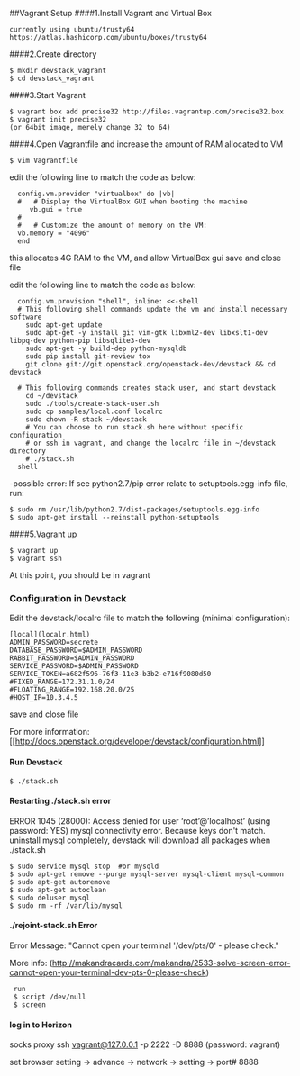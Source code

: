 ##Vagrant Setup
####1.Install Vagrant and Virtual Box

    currently using ubuntu/trusty64
    https://atlas.hashicorp.com/ubuntu/boxes/trusty64

####2.Create directory 

    $ mkdir devstack_vagrant
    $ cd devstack_vagrant

####3.Start Vagrant

    $ vagrant box add precise32 http://files.vagrantup.com/precise32.box
    $ vagrant init precise32
    (or 64bit image, merely change 32 to 64)

####4.Open Vagrantfile and increase the amount of RAM allocated to VM

    $ vim Vagrantfile
    
  edit the following line to match the code as below:

      config.vm.provider "virtualbox" do |vb|
      #   # Display the VirtualBox GUI when booting the machine
         vb.gui = true
      #
      #   # Customize the amount of memory on the VM:
      vb.memory = "4096"
      end
  
  this allocates 4G RAM to the VM, and allow VirtualBox gui
  save and close file

  edit the following line to match the code as below:

      config.vm.provision "shell", inline: <<-shell
      # This following shell commands update the vm and install necessary software  
        sudo apt-get update 
        sudo apt-get -y install git vim-gtk libxml2-dev libxslt1-dev libpq-dev python-pip libsqlite3-dev 
        sudo apt-get -y build-dep python-mysqldb 
        sudo pip install git-review tox
        git clone git://git.openstack.org/openstack-dev/devstack && cd devstack
 
      # This following commands creates stack user, and start devstack 
        cd ~/devstack
        sudo ./tools/create-stack-user.sh
        sudo cp samples/local.conf localrc 
        sudo chown -R stack ~/devstack
        # You can choose to run stack.sh here without specific configuration
        # or ssh in vagrant, and change the localrc file in ~/devstack directory
        # ./stack.sh        
      shell

 -possible error: If see python2.7/pip error relate to setuptools.egg-info file, run:

    $ sudo rm /usr/lib/python2.7/dist-packages/setuptools.egg-info
    $ sudo apt-get install --reinstall python-setuptools

####5.Vagrant up

    $ vagrant up 
    $ vagrant ssh

   At this point, you should be in vagrant

### Configuration in Devstack
Edit the devstack/localrc file to match the following (minimal configuration): 

    [local](localr.html)
    ADMIN_PASSWORD=secrete
    DATABASE_PASSWORD=$ADMIN_PASSWORD
    RABBIT_PASSWORD=$ADMIN_PASSWORD
    SERVICE_PASSWORD=$ADMIN_PASSWORD
    SERVICE_TOKEN=a682f596-76f3-11e3-b3b2-e716f9080d50
    #FIXED_RANGE=172.31.1.0/24
    #FLOATING_RANGE=192.168.20.0/25
    #HOST_IP=10.3.4.5
save and close file

For more information: [[http://docs.openstack.org/developer/devstack/configuration.html]]

#### Run Devstack

    $ ./stack.sh

#### Restarting ./stack.sh error
ERROR 1045 (28000): Access denied for user ‘root’@’localhost’ (using password: YES)
mysql connectivity error. Because keys don't match.
uninstall mysql completely, devstack will download all packages when ./stack.sh

    $ sudo service mysql stop  #or mysqld
    $ sudo apt-get remove --purge mysql-server mysql-client mysql-common
    $ sudo apt-get autoremove
    $ sudo apt-get autoclean
    $ sudo deluser mysql
    $ sudo rm -rf /var/lib/mysql

#### ./rejoint-stack.sh Error
Error Message: "Cannot open your terminal '/dev/pts/0' - please check."

More info: (http://makandracards.com/makandra/2533-solve-screen-error-cannot-open-your-terminal-dev-pts-0-please-check)
     
     run 
     $ script /dev/null
     $ screen 

#### log in to Horizon

socks proxy 
ssh vagrant@127.0.0.1 -p 2222 -D 8888
(password: vagrant)

set browser setting -> advance -> network -> setting -> port# 8888
